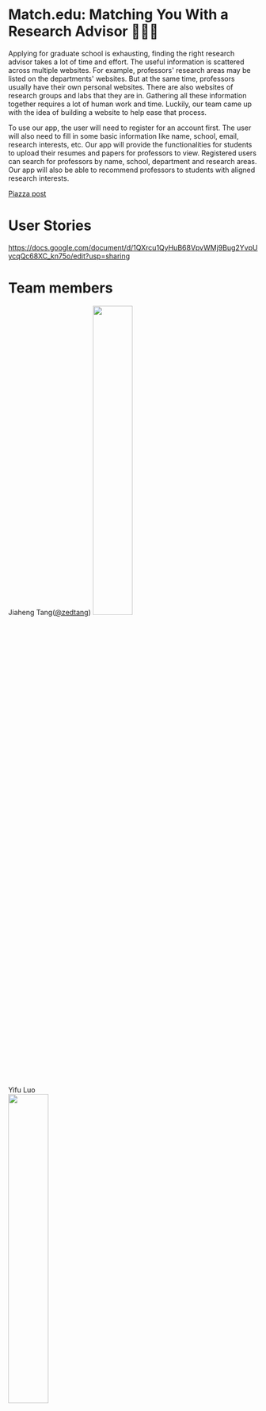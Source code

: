 # Match.edu: Matching You With a Research Advisor 👨🏻‍🏫

Applying for graduate school is exhausting, finding the right research advisor takes a lot of time and effort. The useful information is scattered across multiple websites. For example, professors' research areas may be listed on the departments' websites. But at the same time, professors usually have their own personal websites. There are also websites of research groups and labs that they are in. Gathering all these information together requires a lot of human work and time. Luckily, our team came up with the idea of building a website to help ease that process.

To use our app, the user will need to register for an account first. The user will also need to fill in some basic information like name, school, email, research interests, etc. Our app will provide the functionalities for students to upload their resumes and papers for professors to view. Registered users can search for professors by name, school, department and research areas. Our app will also be able to recommend professors to students with aligned research interests.

[Piazza post](https://piazza.com/class/j789lo09yai5qx?cid=23)

# User Stories
https://docs.google.com/document/d/1QXrcu1QyHuB68VpvWMj9Bug2YvpUycqQc68XC_kn75o/edit?usp=sharing

# Team members

Jiaheng Tang([@zedtang](https://github.com/zedtang))
<img src="https://github.com/scalableinternetservices/Match.edu/blob/master/Miscellaneous/member%20photos/Jiaheng.jpg" width="40%">

Yifu Luo  
<img src="https://github.com/scalableinternetservices/Match.edu/blob/master/Miscellaneous/member%20photos/yifu.jpg" width="40%">
